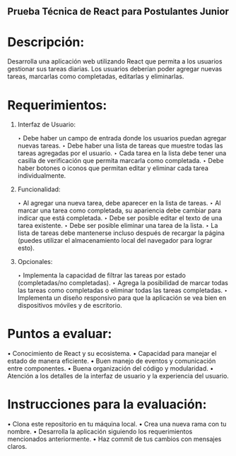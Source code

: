 ## Prueba Técnica de React para Postulantes Junior

# Descripción:

Desarrolla una aplicación web utilizando React que permita a los usuarios gestionar sus tareas diarias. Los usuarios deberían poder agregar nuevas tareas, marcarlas como completadas, editarlas y eliminarlas.

# Requerimientos:

1. Interfaz de Usuario:

    ‣ Debe haber un campo de entrada donde los usuarios puedan agregar nuevas tareas.
    ‣ Debe haber una lista de tareas que muestre todas las tareas agregadas por el usuario.
    ‣ Cada tarea en la lista debe tener una casilla de verificación que permita marcarla como completada.
    ‣ Debe haber botones o iconos que permitan editar y eliminar cada tarea individualmente.

2. Funcionalidad:

    ‣ Al agregar una nueva tarea, debe aparecer en la lista de tareas.
    ‣ Al marcar una tarea como completada, su apariencia debe cambiar para indicar que está completada.
    ‣ Debe ser posible editar el texto de una tarea existente.
    ‣ Debe ser posible eliminar una tarea de la lista.
    ‣ La lista de tareas debe mantenerse incluso después de recargar la página (puedes utilizar el almacenamiento local del navegador para lograr esto).

3. Opcionales:

    ‣ Implementa la capacidad de filtrar las tareas por estado (completadas/no completadas).
    ‣ Agrega la posibilidad de marcar todas las tareas como completadas o eliminar todas las tareas completadas.
    ‣ Implementa un diseño responsivo para que la aplicación se vea bien en dispositivos móviles y de escritorio.

# Puntos a evaluar:

• Conocimiento de React y su ecosistema.
• Capacidad para manejar el estado de manera eficiente.
• Buen manejo de eventos y comunicación entre componentes.
• Buena organización del código y modularidad.
• Atención a los detalles de la interfaz de usuario y la experiencia del usuario.

# Instrucciones para la evaluación:

• Clona este repositorio en tu máquina local.
• Crea una nueva rama con tu nombre.
• Desarrolla la aplicación siguiendo los requerimientos mencionados anteriormente.
• Haz commit de tus cambios con mensajes claros.